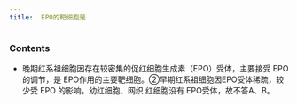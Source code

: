 ```yaml
---
title:  EPO的靶细胞是
--- 
```


### Contents
- 晚期红系祖细胞因存在较密集的促红细胞生成素（EPO）受体，主要接受 EPO 的调节，是 EPO作用的主要靶细胞。②早期红系祖细胞因EPO受体稀疏，较少受 EPO 的影响。幼红细胞、网织 红细胞没有 EPO受体，故不答A、B。 
